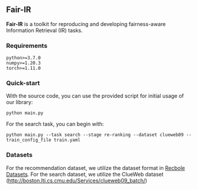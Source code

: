 ## Fair-IR
__Fair-IR__ is a toolkit for reproducing and developing fairness-aware Information Retrieval (IR) tasks.

### Requirements
```
python>=3.7.0
numpy>=1.20.3
torch>=1.11.0
```

### Quick-start
With the source code, you can use the provided script for initial usage of our library:
```
python main.py
```

For the search task, you can begin with:
```
python main.py --task search --stage re-ranking --dataset clueweb09 --train_config_file train.yaml
```

### Datasets
For the recommendation dataset, we utilize the dataset format in [Recbole Datasets](https://recbole.io/dataset_list.html).
For the search dataset, we utilize the ClueWeb dataset (http://boston.lti.cs.cmu.edu/Services/clueweb09_batch/)



